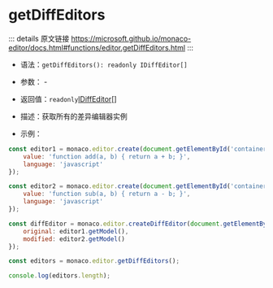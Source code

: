 # getDiffEditors

<backTop />
        
::: details 原文链接
https://microsoft.github.io/monaco-editor/docs.html#functions/editor.getDiffEditors.html
:::

- 语法：`getDiffEditors(): readonly IDiffEditor[]`

- 参数： -

- 返回值：`readonly`[IDiffEditor](/api/editor/IDiffEditor.md)[]

- 描述：获取所有的差异编辑器实例

- 示例：

```js
const editor1 = monaco.editor.create(document.getElementById('container1'), {
    value: 'function add(a, b) { return a + b; }',
    language: 'javascript'
});

const editor2 = monaco.editor.create(document.getElementById('container2'), {
    value: 'function sub(a, b) { return a - b; }',
    language: 'javascript'
});

const diffEditor = monaco.editor.createDiffEditor(document.getElementById('container3'), {
    original: editor1.getModel(),
    modified: editor2.getModel()
});

const editors = monaco.editor.getDiffEditors();

console.log(editors.length);
```
